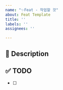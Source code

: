 ```yaml
---
name: "✨Feat - 작업할 것"
about: Feat Template
title: ''
labels: ''
assignees: ''

---
```


## 🚀 Description

## ✅ TODO
- [ ]
